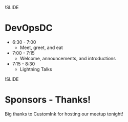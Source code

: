 !SLIDE 
# DevOpsDC #

* 6:30 - 7:00
  * Meet, greet, and eat
* 7:00 - 7:15
  * Welcome, announcements, and introductions
* 7:15 - 8:30
  * Lightning Talks

!SLIDE
# Sponsors - Thanks! #

Big thanks to CustomInk for hosting our meetup tonight!

